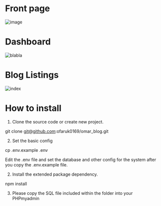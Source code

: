  # Front page 

![image](https://user-images.githubusercontent.com/47423327/93014052-aa12f700-f5a5-11ea-89c4-d420caaeb108.png)


# Dashboard

![blabla](https://user-images.githubusercontent.com/47423327/84578878-0573f400-adc1-11ea-9496-48ddf56d6612.png)

# Blog Listings

![index](https://user-images.githubusercontent.com/47423327/84578889-22102c00-adc1-11ea-8726-596842154a38.png)


# How to install
1. Clone the source code or create new project.

git clone git@github.com:ofaruk0169/omar_blog.git

2. Set the basic config

cp .env.example .env

Edit the .env file and set the database and other config for the system after you copy the .env.example file.

2. Install the extended package dependency.

npm install

3. Please copy the SQL file included within the folder into your PHPmyadmin 
